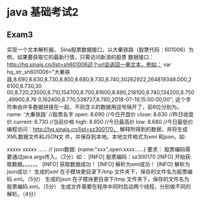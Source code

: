 # java 基础考试2
## Exam3
实现一个文本解析器。
Sina股票数据接口，以大秦铁路（股票代码：601006）为例，如果要获取它的最新行情，只需访问新浪的股票
数据接口：http://hq.sinajs.cn/list=sh601006这个url会返回一串文本，例如：
var hq_str_sh601006="大秦铁
路,8.690,8.630,8.730,8.850,8.680,8.730,8.740,30262922,264819348.000,26100,8.730,30
00,8.720,23500,8.710,154700,8.700,81600,8.690,218100,8.740,134200,8.750,49900,8.76
0,162400,8.770,538727,8.780,2018-07-19,15:00:00,00"; 
这个字符串由许多数据拼接在一起，不同含义的数据用逗号隔开了，前6位分别为。
name: '大秦铁路' //股票名字 
open: 8.690 //今日开盘价 
close: 8.630 //昨日收盘价 
current: 8.730 //当前价格 
high: 8.850 //今日最高价 
low: 8.680 //今日最低价 
编程访问：http://hq.sinajs.cn/list=sz300170， 解释所得到的数据，并将生成XML数据文件和JSON文
件，并保存到本地。本地文件格式为xml 和json，如:
<!-- xml数据: --> 
<xml> 
  <stock> 
    <name>xxxxx</name> 
    <open>xxxxx</open> 
    …… 
  </stock> 
</xml> 
// json数据: 
{name:"xxx",open:xxxx……} 
要求：
股票编码需要通过java args传入。（2分）如：
[INFO] 股票编码：sz300170 
[INFO] 开始获取数据。。。。。。 
[INFO] 获取数据成功！ 
[INFO] 解析为xml成功！ 
[INFO] 解析为json成功！ 
生成的xml 在子模块更目录下/tmp 文件夹下，保存的文件名为股票编码.xml。（5分）
生成的json 在子模块更目录下/tmp 文件夹下，保存的文件名为股票编码.xml。（5分）
生成文件需要在程序中同时启动两个线程，分别做不同的解析。（4分）